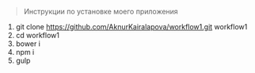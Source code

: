 > Инструкции по установке моего приложения

1. git clone https://github.com/AknurKairalapova/workflow1.git workflow1
2. cd workflow1
3. bower i
4. npm i
5. gulp
